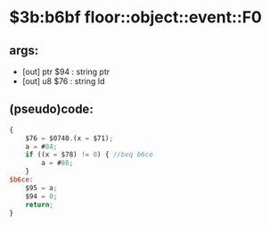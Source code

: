 ﻿
# $3b:b6bf floor::object::event::F0


## args:
+	[out] ptr $94 : string ptr
+	[out] u8 $76 : string Id
## (pseudo)code:
```js
{
	$76 = $0740.(x = $71);
	a = #84;
	if ((x = $78) != 0) { //beq b6ce
		a = #86;
	}
$b6ce:
	$95 = a;
	$94 = 0;
	return;
}
```



